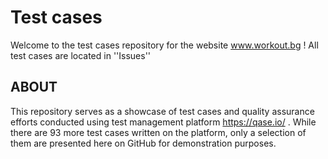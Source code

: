 # Test cases

Welcome to the test cases repository for the website www.workout.bg ! All test cases are located in ''Issues''

## ABOUT

This repository serves as a showcase of test cases and quality assurance efforts conducted using test management platform https://qase.io/ . While there are 93 more test cases written on the platform, only a selection of them are presented here on GitHub for demonstration purposes. 

